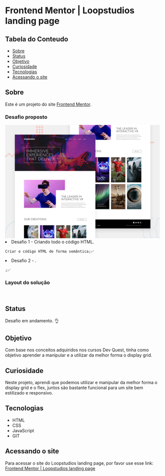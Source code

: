 # Frontend Mentor | Loopstudios landing page

## Tabela do Conteudo

<ul>
<li><a href="#sobre">Sobre</a></li>
<li><a href="#status">Status</a></li>
<li><a href="#objetivo">Objetivo</a></li>
<li><a href="#curiosidade">Curiosidade</a></li>
<li><a href="#tecnologias">Tecnologias</a></li>
<li><a href="#acessando-o-site">Acessando o site</a></li>
</ul>

## Sobre

Este é um projeto do site [Frontend Mentor](https://www.frontendmentor.io/challenges/loopstudios-landing-page-N88J5Onjw/hub).

### Desafio proposto
<img src="./src/assets/design/desktop-preview.jpg" alt="Gif do layout desktop" width=950px>

<li>Desafio 1 - Criando todo o código HTML.

    Criar o código HTML de forma semântica;✅


<li>Desafio 2 - .

    ;✅


### Layout do solução

<img src="" alt="" width=262px>

## Status

Desafio em andamento. 👌

## Objetivo

Com base nos conceitos adquiridos nos cursos Dev Quest, tinha como objetivo aprender a manipular e a utilizar da melhor forma o display grid.

## Curiosidade

Neste projeto, aprendi que podemos utilizar e manipular da melhor forma o display grid e o flex, juntos são bastante funcional para um site bem estilizado e responsivo.

## Tecnologias

<ul>
<li>HTML</li>
<li>CSS</li>
<li>JavaScript</li>
<li>GIT</li>
</ul>

## Acessando o site

Para acessar o site do Loopstudios landing page, por favor use esse link: <a href="" target="_blank">Frontend Mentor | Loopstudios landing page</a>
